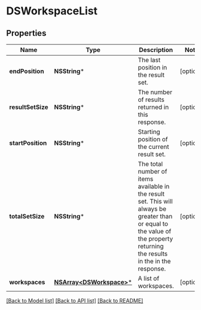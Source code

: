 # DSWorkspaceList

## Properties
Name | Type | Description | Notes
------------ | ------------- | ------------- | -------------
**endPosition** | **NSString*** | The last position in the result set.  | [optional] 
**resultSetSize** | **NSString*** | The number of results returned in this response.  | [optional] 
**startPosition** | **NSString*** | Starting position of the current result set. | [optional] 
**totalSetSize** | **NSString*** | The total number of items available in the result set. This will always be greater than or equal to the value of the property returning the results in the in the response. | [optional] 
**workspaces** | [**NSArray&lt;DSWorkspace&gt;***](DSWorkspace.md) | A list of workspaces. | [optional] 

[[Back to Model list]](../README.md#documentation-for-models) [[Back to API list]](../README.md#documentation-for-api-endpoints) [[Back to README]](../README.md)


